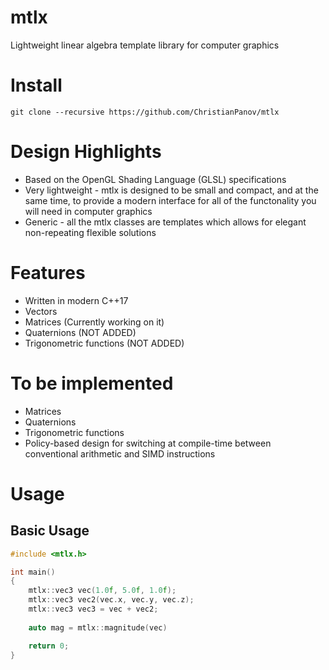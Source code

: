 # mtlx
Lightweight linear algebra template library for computer graphics
# Install
```
git clone --recursive https://github.com/ChristianPanov/mtlx
```
# Design Highlights
- Based on the OpenGL Shading Language (GLSL) specifications
- Very lightweight - mtlx is designed to be small and compact, and at the same time, to provide a modern interface for all of the functonality you will need in computer graphics
- Generic - all the mtlx classes are templates which allows for elegant non-repeating flexible solutions
# Features
- Written in modern C++17
- Vectors
- Matrices (Currently working on it)
- Quaternions (NOT ADDED)
- Trigonometric functions (NOT ADDED)
# To be implemented
- Matrices
- Quaternions
- Trigonometric functions
- Policy-based design for switching at compile-time between conventional arithmetic and SIMD instructions
# Usage
## Basic Usage
```cpp
#include <mtlx.h>

int main()
{
	mtlx::vec3 vec(1.0f, 5.0f, 1.0f);
	mtlx::vec3 vec2(vec.x, vec.y, vec.z);
	mtlx::vec3 vec3 = vec + vec2;
  
	auto mag = mtlx::magnitude(vec)

	return 0;
}
```
